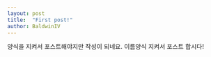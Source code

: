 ```yaml
---
layout: post
title:  "First post!"
author: BaldwinIV
---
```

양식을 지켜서 포스트해야지만 작성이 되네요. 이름양식 지켜서 포스트 합시다!
